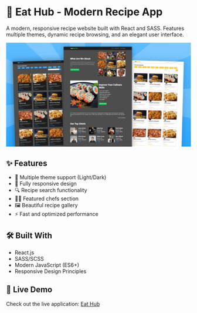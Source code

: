 # 🍳 Eat Hub - Modern Recipe App

A modern, responsive recipe website built with React and SASS. Features multiple themes, dynamic recipe browsing, and an elegant user interface.

![Eat Hub Preview](preview.png)

## ✨ Features

- 🎨 Multiple theme support (Light/Dark)
- 📱 Fully responsive design
- 🔍 Recipe search functionality
- 👨‍🍳 Featured chefs section
- 🖼️ Beautiful recipe gallery
- ⚡ Fast and optimized performance

## 🛠️ Built With

- React.js
- SASS/SCSS
- Modern JavaScript (ES6+)
- Responsive Design Principles

## 🚀 Live Demo

Check out the live application: [Eat Hub](https://soumyaotta.github.io/eat-hub)
